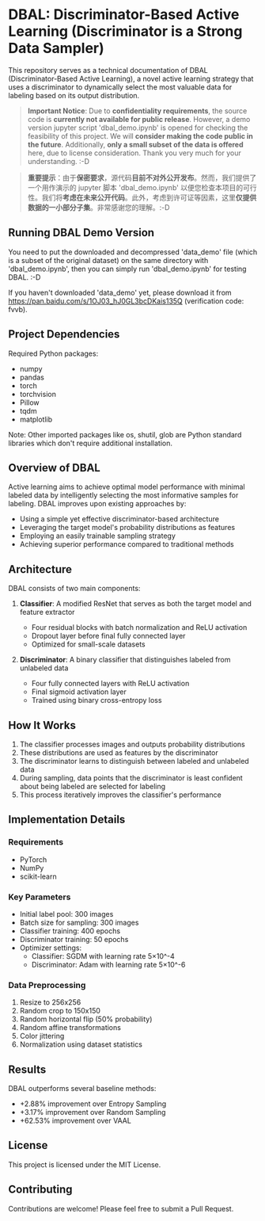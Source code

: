 # DBAL: Discriminator-Based Active Learning (Discriminator is a Strong Data Sampler)

This repository serves as a technical documentation of DBAL (Discriminator-Based Active Learning), a novel active learning strategy that uses a discriminator to dynamically select the most valuable data for labeling based on its output distribution.

> **Important Notice**: Due to **confidentiality requirements**, the source code is **currently not available for public release**. However, a demo version jupyter script 'dbal_demo.ipynb' is opened for checking the feasibility of this project. We will **consider making the code public in the future**. Additionally, **only a small subset of the data is offered** here, due to license consideration. Thank you very much for your understanding. :-D

> **重要提示**：由于**保密要求**，源代码**目前不对外公开发布**。然而，我们提供了一个用作演示的 jupyter 脚本 'dbal_demo.ipynb' 以便您检查本项目的可行性。我们将**考虑在未来公开代码**。此外，考虑到许可证等因素，这里**仅提供数据的一小部分子集**。非常感谢您的理解。:-D

## Running DBAL Demo Version
You need to put the downloaded and decompressed 'data_demo' file (which is a subset of the original dataset) on the same directory with 'dbal_demo.ipynb', then you can simply run 'dbal_demo.ipynb' for testing DBAL. :-D

If you haven't downloaded 'data_demo' yet, please download it from https://pan.baidu.com/s/1OJ03_hJ0GL3bcDKais135Q (verification code: fvvb).

## Project Dependencies
Required Python packages:
- numpy
- pandas
- torch
- torchvision
- Pillow
- tqdm
- matplotlib

Note: Other imported packages like os, shutil, glob are Python standard libraries which don't require additional installation.

## Overview of DBAL

Active learning aims to achieve optimal model performance with minimal labeled data by intelligently selecting the most informative samples for labeling. DBAL improves upon existing approaches by:

- Using a simple yet effective discriminator-based architecture
- Leveraging the target model's probability distributions as features
- Employing an easily trainable sampling strategy
- Achieving superior performance compared to traditional methods

## Architecture

DBAL consists of two main components:

1. **Classifier**: A modified ResNet that serves as both the target model and feature extractor
   - Four residual blocks with batch normalization and ReLU activation
   - Dropout layer before final fully connected layer
   - Optimized for small-scale datasets

2. **Discriminator**: A binary classifier that distinguishes labeled from unlabeled data
   - Four fully connected layers with ReLU activation
   - Final sigmoid activation layer
   - Trained using binary cross-entropy loss

## How It Works

1. The classifier processes images and outputs probability distributions
2. These distributions are used as features by the discriminator
3. The discriminator learns to distinguish between labeled and unlabeled data
4. During sampling, data points that the discriminator is least confident about being labeled are selected for labeling
5. This process iteratively improves the classifier's performance

## Implementation Details

### Requirements
- PyTorch
- NumPy
- scikit-learn

### Key Parameters
- Initial label pool: 300 images
- Batch size for sampling: 300 images
- Classifier training: 400 epochs
- Discriminator training: 50 epochs
- Optimizer settings:
  - Classifier: SGDM with learning rate 5×10^-4
  - Discriminator: Adam with learning rate 5×10^-6

### Data Preprocessing
1. Resize to 256x256
2. Random crop to 150x150
3. Random horizontal flip (50% probability)
4. Random affine transformations
5. Color jittering
6. Normalization using dataset statistics

## Results

DBAL outperforms several baseline methods:
- +2.88% improvement over Entropy Sampling
- +3.17% improvement over Random Sampling
- +62.53% improvement over VAAL

## License

This project is licensed under the MIT License.

## Contributing

Contributions are welcome! Please feel free to submit a Pull Request.
